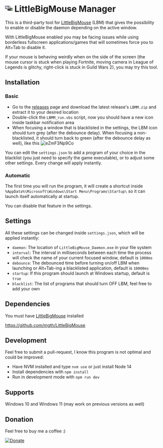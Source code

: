 # <img src="assets/image.png" alt="drawing" style="width:24px;"/> LittleBigMouse Manager

This is a third-party tool for [LittleBigMouse](https://github.com/mgth/LittleBigMouse) (LBM) that gives the possibility to enable or disable the daemon depending on the active window.

With LittleBigMouse enabled you may be facing issues while using borderless fullscreen applications/games that will sometimes force you to Alt+Tab to disable it.

If your mouse is behaving weirdly when on the side of the screen (the mouse cursor is stuck when playing Fortnite, moving camera in League of Legends is glitchy, right-click is stuck in Guild Wars 2), you may try this tool.

## Installation

### Basic

- Go to the [releases](https://github.com/VinceBT/LBMM/releases) page and download the latest release's `LBMM.zip` and extract it to your desired location
- Double-click the `LBMM_run.vbs` script, now you should have a new icon inside taskbar notification area
- When focusing a window that is blacklisted in the settings, the LBM icon should turn grey (after the debounce delay). When focusing a non-blacklisted, it should turn back to green (after the debounce delay as well), like this
  ![eZmF3Np9Co](https://user-images.githubusercontent.com/1362505/151820434-05772094-632d-4884-8828-8f4b275ebee4.gif)

You can edit the `settings.json` to add a program of your choice in the blacklist (you just need to specify the game executable), or to adjust some other settings.
Every change will apply instantly.

### Automatic

The first time you will run the program, it will create a shortcut inside `%AppData%\Microsoft\Windows\Start Menu\Programs\Startup\` so it can launch itself automatically at startup.

You can disable that feature in the settings.

## Settings

All these settings can be changed inside `settings.json`, which will be applied instantly:

- `daemon`: The location of `LittleBigMouse_Daemon.exe` in your file system
- `interval`: The interval in milliseconds between each time the process will check the name of your current focused window, default is `1000ms`
- `debounce`: The debounced time before turning on/off LBM when launching or Alt+Tab-ing a blacklisted application, default is `10000ms`
- `startup`: If this program should launch at Windows startup, default is `true`
- `blacklist`: The list of programs that should turn OFF LBM, feel free to add your own

## Dependencies

You must have [LittleBigMouse](https://github.com/mgth/LittleBigMouse) installed

https://github.com/mgth/LittleBigMouse

## Development

Feel free to submit a pull-request, I know this program is not optimal and could be improved:

- Have NVM installed and type `nvm use` or just install Node 14
- Install dependencies with `npm install`
- Run in development mode with `npm run dev`

## Supports

Windows 10 and Windows 11 (may work on previous versions as well)

## Donation

Feel free to buy me a coffee :)

[![Donate](https://img.shields.io/badge/Donate-PayPal-green.svg)](https://www.paypal.com/donate/?hosted_button_id=KKDV8JRNNRDAN)
